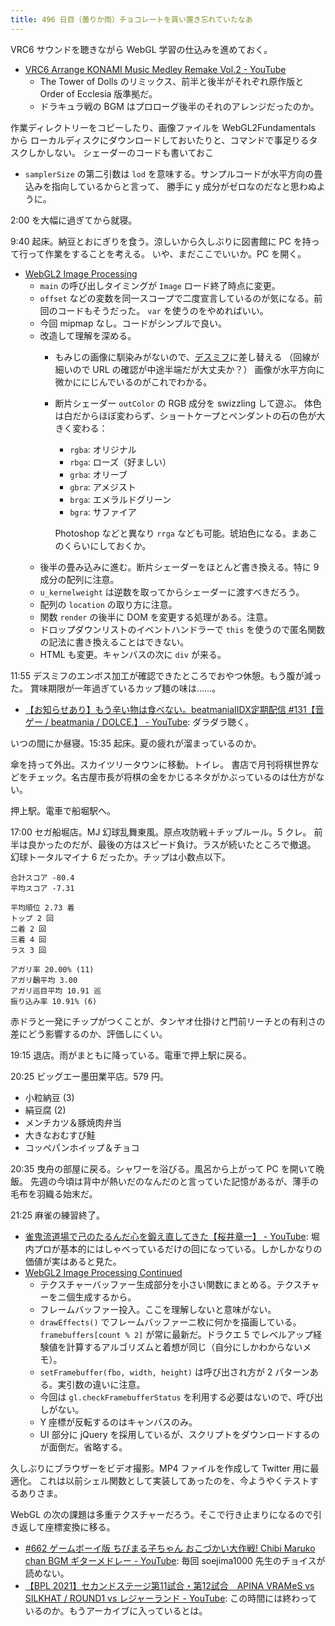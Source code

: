 ```yaml
---
title: 496 日目（曇りか雨）チョコレートを買い置き忘れていたなあ
---
```


VRC6 サウンドを聴きながら WebGL 学習の仕込みを進めておく。

* [VRC6 Arrange KONAMI Music Medley Remake Vol.2 - YouTube](https://www.youtube.com/watch?v=1IRbt76wn0E)
  * The Tower of Dolls のリミックス、前半と後半がそれぞれ原作版と Order of Ecclesia 版準拠だ。
  * ドラキュラ戦の BGM はプロローグ後半のそれのアレンジだったのか。

作業ディレクトリーをコピーしたり、画像ファイルを WebGL2Fundamentals から
ローカルディスクにダウンロードしておいたりと、コマンドで事足りるタスクしかしない。
シェーダーのコードも書いておこ

* `samplerSize` の第二引数は `lod` を意味する。サンプルコードが水平方向の畳込みを指向しているからと言って、
  勝手に y 成分がゼロなのだなと思わぬように。

2:00 を大幅に過ぎてから就寝。

9:40 起床。納豆とおにぎりを食う。涼しいから久しぶりに図書館に PC を持って行って作業をすることを考える。
いや、まだここでいいか。PC を開く。

* [WebGL2 Image Processing](https://webgl2fundamentals.org/webgl/lessons/webgl-image-processing.html)
  * `main` の呼び出しタイミングが `Image` ロード終了時点に変更。
  * `offset` などの変数を同一スコープで二度宣言しているのが気になる。前回のコードもそうだった。
    `var` を使うのをやめればいい。
  * 今回 mipmap なし。コードがシンプルで良い。
  * 改造して理解を深める。
    * もみじの画像に馴染みがないので、[デスミフ](https://www.pixiv.net/artworks/33422463)に差し替える
      （回線が細いので URL の確認が中途半端だが大丈夫か？）
      画像が水平方向に微かににじんでいるのがこれでわかる。
    * 断片シェーダー `outColor` の RGB 成分を swizzling して遊ぶ。
      体色は白だからほぼ変わらず、ショートケープとペンダントの石の色が大きく変わる：
      * `rgba`: オリジナル
      * `rbga`: ローズ（好ましい）
      * `grba`: オリーブ
      * `gbra`: アメジスト
      * `brga`: エメラルドグリーン
      * `bgra`: サファイア

      Photoshop などと異なり `rrga` なども可能。琥珀色になる。まあこのくらいにしておくか。
  * 後半の畳み込みに進む。断片シェーダーをほとんど書き換える。特に 9 成分の配列に注意。
  * `u_kernelweight` は逆数を取ってからシェーダーに渡すべきだろう。
  * 配列の `location` の取り方に注意。
  * 関数 `render` の後半に DOM を変更する処理がある。注意。
  * ドロップダウンリストのイベントハンドラーで `this` を使うので匿名関数の記法に書き換えることはできない。
  * HTML も変更。キャンバスの次に `div` が来る。

11:55 デスミフのエンボス加工が確認できたところでおやつ休憩。もう腹が減った。
賞味期限が一年過ぎているカップ麺の味は……。

* [【お知らせあり】もう辛い物は食べない。beatmaniaIIDX定期配信 &#x23;131【音ゲー / beatmania / DOLCE.】 - YouTube](https://www.youtube.com/watch?v=6my4PN5j0aY):
  ダラダラ聴く。

いつの間にか昼寝。15:35 起床。夏の疲れが溜まっているのか。

傘を持って外出。スカイツリータウンに移動。トイレ。
書店で月刊将棋世界などをチェック。名古屋市長が将棋の金をかじるネタがかぶっているのは仕方がない。

押上駅。電車で船堀駅へ。

17:00 セガ船堀店。MJ 幻球乱舞東風。原点攻防戦＋チップルール。5 クレ。
前半は良かったのだが、最後の方はスピード負け。ラスが続いたところで撤退。
幻球トータルマイナ 6 だったか。チップは小数点以下。

```text
合計スコア -80.4
平均スコア -7.31

平均順位 2.73 着
トップ 2 回
二着 2 回
三着 4 回
ラス 3 回

アガリ率 20.00% (11)
アガリ飜平均 3.00
アガリ巡目平均 10.91 巡
振り込み率 10.91% (6)
```

赤ドラと一発にチップがつくことが、タンヤオ仕掛けと門前リーチとの有利さの差にどう影響するのか、評価しにくい。

19:15 退店。雨がまともに降っている。電車で押上駅に戻る。

20:25 ビッグエー墨田業平店。579 円。

* 小粒納豆 (3)
* 絹豆腐 (2)
* メンチカツ＆豚焼肉弁当
* 大きなおむすび鮭
* コッペパンホイップ＆チョコ

20:35 曳舟の部屋に戻る。シャワーを浴びる。風呂から上がって PC を開いて晩飯。
先週の今頃は背中が熱いだのなんだのと言っていた記憶があるが、薄手の毛布を羽織る始末だ。

21:25 麻雀の練習終了。

* [雀鬼流道場で己のたるんだ心を鍛え直してきた【桜井章一】 - YouTube](https://www.youtube.com/watch?v=aAqBKGEdotY):
  堀内プロが基本的にはしゃべっているだけの回になっている。しかしかなりの価値が実はあると見た。
* [WebGL2 Image Processing Continued](https://webgl2fundamentals.org/webgl/lessons/webgl-image-processing-continued.html)
  * テクスチャーバッファー生成部分を小さい関数にまとめる。テクスチャーをニ個生成するから。
  * フレームバッファー投入。ここを理解しないと意味がない。
  * `drawEffects()` でフレームバッファーニ枚に何かを描画している。
    `framebuffers[count % 2]` が常に最新だ。ドラクエ 5 でレベルアップ経験値を計算するアルゴリズムと着想が同じ（自分にしかわからないメモ）。
  * `setFramebuffer(fbo, width, height)` は呼び出され方が 2 パターンある。実引数の違いに注意。
  * 今回は `gl.checkFramebufferStatus` を利用する必要はないので、呼び出しがない。
  * Y 座標が反転するのはキャンバスのみ。
  * UI 部分に jQuery を採用しているが、スクリプトをダウンロードするのが面倒だ。省略する。

久しぶりにブラウザーをビデオ撮影。MP4 ファイルを作成して Twitter 用に最適化。
これは以前シェル関数として実装してあったのを、今ようやくテストするありさま。

WebGL の次の課題は多重テクスチャーだろう。そこで行き止まりになるので引き返して座標変換に移る。

* [&#x23;662 ゲームボーイ版 ちびまる子ちゃん おこづかい大作戦! Chibi Maruko chan BGM ギターメドレー - YouTube](https://www.youtube.com/watch?v=RV94CE5A0Jg):
  毎回 soejima1000 先生のチョイスが読めない。
* [【BPL 2021】セカンドステージ第11試合・第12試合　APINA VRAMeS vs SILKHAT / ROUND1 vs レジャーランド - YouTube](https://www.youtube.com/watch?v=7nx-6NYpkDs):
  この時間には終わっているのか。もうアーカイブに入っているとは。

